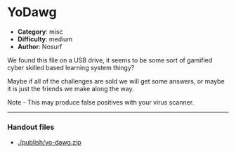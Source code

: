 YoDawg
======================

- **Category**: misc
- **Difficulty**: medium
- **Author**: Nosurf

We found this file on a USB drive, it seems to be some sort of gamified cyber skilled based learning system thingy?

Maybe if all of the challenges are sold we will get some answers, or maybe it is just the friends we make along the way.

Note - This may produce false positives with your virus scanner.

---

### Handout files

- [./publish/yo-dawg.zip](./publish/yo-dawg.zip)
